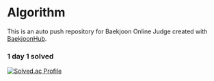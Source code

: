 # Algorithm
This is an auto push repository for Baekjoon Online Judge created with [BaekjoonHub](https://github.com/BaekjoonHub/BaekjoonHub).

### 1 day 1 solved

[![Solved.ac Profile](http://mazassumnida.wtf/api/v2/generate_badge?boj=glesu)](https://solved.ac/glesu/)
